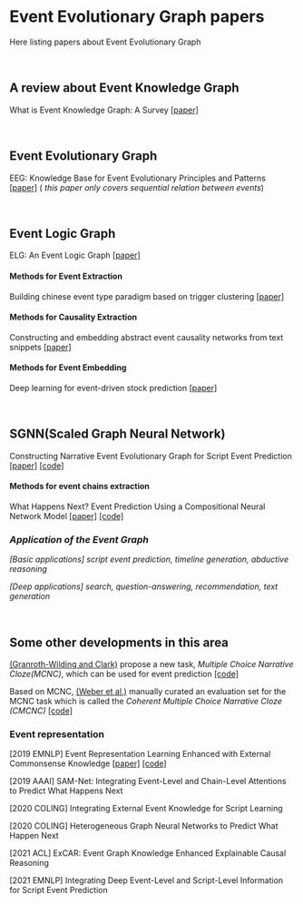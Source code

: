 # Event Evolutionary Graph papers
Here listing papers about Event Evolutionary Graph  

<br>
  
## A review about Event Knowledge Graph
What is Event Knowledge Graph: A Survey [[paper]](https://arxiv.org/pdf/2112.15280.pdf)  

<br>

## Event Evolutionary Graph
EEG: Knowledge Base for Event Evolutionary Principles and Patterns [[paper]](http://ir.hit.edu.cn/~zyli/papers/eeg_smp17.pdf)
(    _this paper only covers sequential relation between events_)

<br>

## Event Logic Graph
ELG: An Event Logic Graph [[paper]](https://arxiv.org/pdf/1907.08015.pdf)
#### Methods for Event Extraction
Building chinese event type paradigm based on trigger clustering [[paper]](https://aclanthology.org/I13-1036.pdf)
#### Methods for Causality Extraction
Constructing and embedding abstract event causality networks from text snippets [[paper]]()
#### Methods for Event Embedding
Deep learning for event-driven stock prediction [[paper]](http://ir.hit.edu.cn/~xding/docs/Deep%20Learning%20for%20Event-Driven%20Stock%20Prediction.pdf)

<br>

## SGNN(Scaled Graph Neural Network)
Constructing Narrative Event Evolutionary Graph for Script Event Prediction [[paper]](https://www.ijcai.org/proceedings/2018/0584.pdf)
[[code]](https://github.com/eecrazy/ConstructingNEEG_IJCAI_2018)
#### Methods for event chains extraction
What Happens Next? Event Prediction Using a Compositional Neural Network Model [[paper]](https://mark.granroth-wilding.co.uk/files/aaai2016.pdf) [[code]](https://mark.granroth-wilding.co.uk/papers/what_happens_next/)
### *Application of the Event Graph*
*[Basic applications] script event prediction, timeline generation, abductive reasoning*

*[Deep applications] search, question-answering, recommendation, text generation*

<br>

## Some other developments in this area
[(Granroth-Wilding and Clark)](https://mark.granroth-wilding.co.uk/files/aaai2016.pdf) propose a new task, *Multiple Choice Narrative Cloze(MCNC)*, which can be used for event prediction [[code]](https://mark.granroth-wilding.co.uk/papers/what_happens_next/)

Based on MCNC, [(Weber et al.)](https://arxiv.org/pdf/1711.07611.pdf) manually curated an evaluation set for the MCNC task which is called the *Coherent Multiple Choice Narrative Cloze (CMCNC)* [[code]](https://github.com/stonybrooknlp/event-tensors)



### Event representation
[2019 EMNLP] Event Representation Learning Enhanced with External Commonsense Knowledge [[paper]](https://aclanthology.org/D19-1495.pdf) [[code]](https://github.com/MagiaSN/CommonsenseERL_EMNLP_2019)

[2019 AAAI] SAM-Net: Integrating Event-Level and Chain-Level Attentions to Predict What Happens Next

[2020 COLING] Integrating External Event Knowledge for Script Learning

[2020 COLING] Heterogeneous Graph Neural Networks to Predict What Happen Next

[2021 ACL] ExCAR: Event Graph Knowledge Enhanced Explainable Causal Reasoning

[2021 EMNLP] Integrating Deep Event-Level and Script-Level Information for Script Event Prediction




